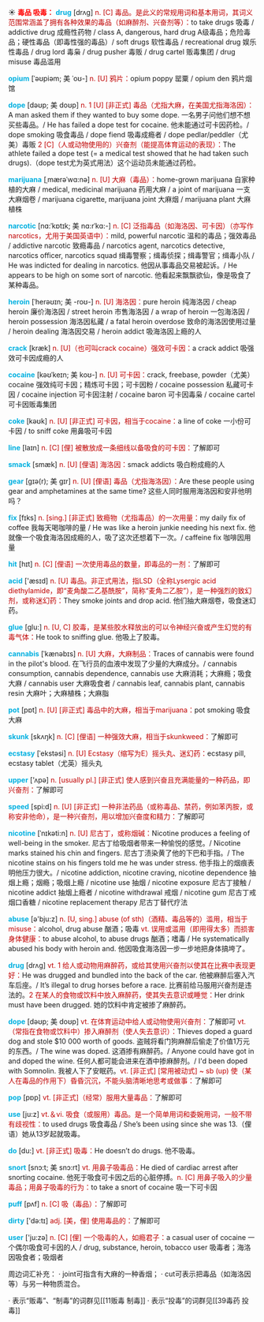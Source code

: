 ☀ <font color="red">**毒品 吸毒：**</font>
<font color="sky blue">**drug**</font> [drʌɡ] 
<font color="#c00000">n. [C] 毒品。是此义的常规用词和基本用词，其词义范围常涵盖了拥有各种效果的毒品（如麻醉剂、兴奋剂等）：</font>to take drugs 吸毒 / addictive drug 成瘾性药物 / class A, dangerous, hard drug A级毒品；危险毒品；硬性毒品（即毒性强的毒品）/ soft drugs 软性毒品 / recreational drug 娱乐性毒品 / drug lord 毒枭 / drug pusher 毒贩 / drug cartel 贩毒集团 / drug misuse 毒品滥用
                                 
<font color="sky blue">**opium**</font> [ˈəʊpiəm; 美 ˈoʊ-]
<font color="#c00000">n. [U] 鸦片：</font>opium poppy 罂粟 / opium den 鸦片烟馆

<font color="sky blue">**dope**</font> [dəʊp; 美 doʊp]
<font color="#c00000">n. 1 [U] [非正式] 毒品（尤指大麻，在美国尤指海洛因）：</font>A man asked them if they wanted to buy some dope. 一名男子问他们想不想买些毒品。/ He has failed a dope test for cocaine. 他未能通过可卡因药检。/ dope smoking 吸食毒品 / dope fiend 吸毒成瘾者 / dope pedlar/peddler（尤美）毒贩 <font color="#c00000">2 [C]（人或动物使用的）兴奋剂（能提高体育运动的表现）：</font>The athlete failed a dope test (= a medical test showed that he had taken such drugs).（dope test尤为英式用法）这个运动员未能通过药检。
           
<font color="sky blue">**marijuana**</font> [ˌmærəˈwɑ:nə]
<font color="#c00000">n. [U] 大麻（毒品）：</font>home-grown marijuana 自家种植的大麻 / medical, medicinal marijuana 药用大麻 / a joint of marijuana 一支大麻烟卷 / marijuana cigarette, marijuana joint 大麻烟 / marijuana plant 大麻植株

<font color="sky blue">**narcotic**</font> [nɑ:ˈkɒtɪk; 美 nɑ:rˈkɑ:-]
<font color="#c00000">n. [C] 泛指毒品（如海洛因、可卡因）（亦写作narcotics，尤用于美国英语中）：</font>mild, powerful narcotic 温和的毒品；强效毒品 / addictive narcotic 致瘾毒品 / narcotics agent, narcotics detective, narcotics officer, narcotics squad 缉毒警察；缉毒侦探；缉毒警官；缉毒小队 / He was indicted for dealing in narcotics. 他因从事毒品交易被起诉。/ He appears to be high on some sort of narcotic. 他看起来飘飘欲仙，像是吸食了某种毒品。
             
<font color="sky blue">**heroin**</font> [ˈherəʊɪn; 美 -roʊ-]
<font color="#c00000">n. [U] 海洛因：</font>pure heroin 纯海洛因 / cheap heroin 廉价海洛因 / street heroin 市售海洛因 / a wrap of heroin 一包海洛因 / heroin possession 海洛因私藏 / a fatal heroin overdose 致命的海洛因使用过量 / heroin dealing 海洛因交易 / heroin addict 吸海洛因上瘾的人

<font color="sky blue">**crack**</font> [kræk]
<font color="#c00000">n. [U]（也可叫crack cocaine）强效可卡因：</font>a crack addict 吸强效可卡因成瘾的人
         
<font color="sky blue">**cocaine**</font> [kəʊˈkeɪn; 美 koʊ-]
<font color="#c00000">n. [U] 可卡因：</font>crack, freebase, powder（尤美）cocaine 强效纯可卡因；精炼可卡因；可卡因粉 / cocaine possession 私藏可卡因 / cocaine injection 可卡因注射 / cocaine baron 可卡因毒枭 / cocaine cartel 可卡因贩毒集团        
           
<font color="sky blue">**coke**</font> [kəʊk] 
<font color="#c00000">n. [U] [非正式] 可卡因，相当于cocaine：</font>a line of coke 一小份可卡因 / to sniff coke 用鼻吸可卡因

<font color="sky blue">**line**</font> [laɪn] 
<font color="#c00000">n. [C] [俚] 被散放成一条细线以备吸食的可卡因：</font>了解即可

<font color="sky blue">**smack**</font> [smæk]
<font color="#c00000">n. [U] [俚语] 海洛因：</font>smack addicts 吸白粉成瘾的人
            
<font color="sky blue">**gear**</font> [gɪə(r); 美 gɪr]
<font color="#c00000">n. [U] [俚语] 毒品（尤指海洛因）：</font>Are these people using gear and amphetamines at the same time? 这些人同时服用海洛因和安非他明吗？
 
<font color="sky blue">**fix**</font> [fɪks] 
<font color="#c00000">n. [sing.] [非正式] 致瘾物（尤指毒品）的一次用量：</font>my daily fix of coffee 我每天喝咖啡的量 / He was like a heroin junkie needing his next fix. 他就像一个吸食海洛因成瘾的人，吸了这次还想着下一次。/ caffeine fix 咖啡因用量

<font color="sky blue">**hit**</font> [hɪt] 
<font color="#c00000">n. [C] [俚语] 一次使用毒品的数量，即毒品的一剂：</font>了解即可

<font color="sky blue">**acid**</font> ['æsɪd] 
<font color="#c00000">n. [U] 毒品。非正式用法，指LSD（全称Lysergic acid diethylamide，即“麦角酸二乙基酰胺”，简称“麦角二乙胺”），是一种强烈的致幻剂，或称迷幻药：</font>They smoke joints and drop acid. 他们抽大麻烟卷，吸食迷幻药。

<font color="sky blue">**glue**</font> [ɡlu:] 
<font color="#c00000">n. [U, C] 胶毒，是某些胶水释放出的可以令神经兴奋或产生幻觉的有毒气体：</font>He took to sniffing glue. 他吸上了胶毒。

<font color="sky blue">**cannabis**</font> [ˈkænəbɪs]
<font color="#c00000">n. [U] 大麻，大麻制品：</font>Traces of cannabis were found in the pilot's blood. 在飞行员的血液中发现了少量的大麻成分。/ cannabis consumption, cannabis dependence, cannabis use 大麻消耗；大麻瘾；吸食大麻 / cannabis user 大麻吸食者 / cannabis leaf, cannabis plant, cannabis resin 大麻叶；大麻植株；大麻脂

<font color="sky blue">**pot**</font> [pɒt] 
<font color="#c00000">n. [U] [非正式] 毒品中的大麻，相当于marijuana：</font>pot smoking 吸食大麻
           
<font color="sky blue">**skunk**</font> [skʌŋk]
<font color="#c00000">n. [C] [俚语] 一种强效大麻，相当于skunkweed：</font>了解即可
           
<font color="sky blue">**ecstasy**</font> [ˈekstəsi]
<font color="#c00000">n. [U] Ecstasy（缩写为E）摇头丸、迷幻药：</font>ecstasy pill, ecstasy tablet（尤英）摇头丸

<font color="sky blue">**upper**</font> ['ʌpə] 
<font color="#c00000">n. [usually pl.] [非正式] 使人感到兴奋且充满能量的一种药品，即兴奋剂：</font>了解即可

<font color="sky blue">**speed**</font> [spi:d] 
<font color="#c00000">n. [U] [非正式] 一种非法药品（或称毒品、禁药，例如苯丙胺，或称安非他命），是一种兴奋剂，用以增加兴奋度和精力：</font>了解即可
           
<font color="sky blue">**nicotine**</font> [ˈnɪkəti:n]
<font color="#c00000">n. [U] 尼古丁，或称烟碱：</font>Nicotine produces a feeling of well-being in the smoker. 尼古丁给吸烟者带来一种愉悦的感觉。/ Nicotine marks stained his chin and fingers. 尼古丁渍染黄了他的下巴和手指。/ The nicotine stains on his fingers told me he was under stress. 他手指上的烟痕表明他压力很大。/ nicotine addiction, nicotine craving, nicotine dependence 抽烟上瘾；烟瘾；吸烟上瘾 / nicotine use 抽烟 / nicotine exposure 尼古丁接触 / nicotine addict 抽烟上瘾者 / nicotine withdrawal 戒烟 / nicotine gum 尼古丁戒烟口香糖 / nicotine replacement therapy 尼古丁替代疗法

<font color="sky blue">**abuse**</font> [ə'bju:z] 
<font color="#c00000">n. [U, sing.] abuse (of sth)（酒精、毒品等的）滥用，相当于misuse：</font>alcohol, drug abuse 酗酒；吸毒 <font color="#c00000">vt. 误用或滥用（即用得太多）而损害身体健康：</font>to abuse alcohol, to abuse drugs 酗酒；嗜毒 / He systematically abused his body with heroin and. 他因吸食海洛因一步一步地把身体搞垮了。

<font color="sky blue">**drug**</font> [drʌɡ] 
<font color="#c00000">vt. 1 给人或动物用麻醉药，或给其使用兴奋剂以使其在比赛中表现更好：</font>He was drugged and bundled into the back of the car. 他被麻醉后塞入汽车后座。/ It’s illegal to drug horses before a race. 比赛前给马服用兴奋剂是违法的。<font color="#c00000">2 在某人的食物或饮料中放入麻醉药，使其失去意识或睡觉：</font>Her drink must have been drugged. 她的饮料中肯定被掺了麻醉药。
           
<font color="sky blue">**dope**</font> [dəʊp; 美 doʊp]
<font color="#c00000">vt. 在体育运动中给人或动物使用兴奋剂：</font>了解即可 <font color="#c00000">vt.（常指在食物或饮料中）掺入麻醉剂（使人失去意识）：</font>Thieves doped a guard dog and stole $10 000 worth of goods. 盗贼将看门狗麻醉后偷走了价值1万元的东西。/ The wine was doped. 这酒掺有麻醉药。/ Anyone could have got in and doped the wine. 任何人都可能会进来在酒中掺麻醉剂。/ I'd been doped with Somnolin. 我被人下了安眠药。<font color="#c00000">vt. [非正式] [常用被动式] ~ sb (up) 使（某人在毒品的作用下）昏昏沉沉，不能头脑清晰地思考或做事：</font>了解即可

<font color="sky blue">**pop**</font> [pɒp] 
<font color="#c00000">vt. [非正式]（经常）服用大量毒品：</font>了解即可

<font color="sky blue">**use**</font> [ju:z] 
<font color="#c00000">vt.＆vi. 吸食（或服用）毒品。是一个简单用词和委婉用词，一般不带有歧视性：</font>to used drugs 吸食毒品 / She’s been using since she was 13.（俚语）她从13岁起就吸毒。

<font color="sky blue">**do**</font> [du:] 
<font color="#c00000">vt. [非正式] 吸毒：</font>He doesn’t do drugs. 他不吸毒。
           
<font color="sky blue">**snort**</font> [snɔ:t; 美 snɔ:rt]
<font color="#c00000">vt. 用鼻子吸毒品：</font>He died of cardiac arrest after snorting cocaine. 他死于吸食可卡因之后的心脏停搏。<font color="#c00000">n. [C] 用鼻子吸入的少量毒品；用鼻子吸毒的行为：</font>to take a snort of cocaine 吸一下可卡因
           
<font color="sky blue">**puff**</font> [pʌf]
<font color="#c00000">n. [C] 吸（毒品）：</font>了解即可

<font color="sky blue">**dirty**</font> ['də:tɪ] 
<font color="#c00000">adj. [美，俚] 使用毒品的：</font>了解即可
 
<font color="sky blue">**user**</font> ['ju:zə] 
<font color="#c00000">n. [C] [俚] 一个吸毒的人，如瘾君子：</font>a casual user of cocaine 一个偶尔吸食可卡因的人 / drug, substance, heroin, tobacco user 吸毒者；海洛因吸食者；吸烟者

周边词汇补充：
· joint可指含有大麻的一种香烟；
· cut可表示把毒品（如海洛因等）与另一种物质混合。

· 表示“贩毒”、“制毒”的词群见[[11贩毒 制毒]]
· 表示“投毒”的词群见[[39毒药 投毒]]